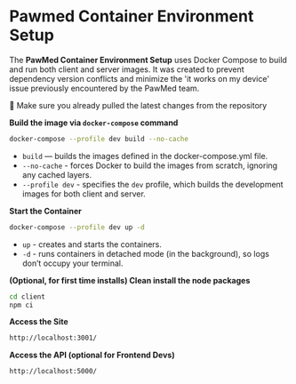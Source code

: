 
# Pawmed Container Environment Setup

The **PawMed Container Environment Setup** uses Docker Compose to build and run both client and server images. It was created to prevent dependency version conflicts and minimize the 'it works on my device' issue previously encountered by the PawMed team.

📌 Make sure you already pulled the latest changes from the repository

**Build the image via `docker-compose` command**
```bash
docker-compose --profile dev build --no-cache
```

- `build` — builds the images defined in the docker-compose.yml file.
- `--no-cache` - forces Docker to build the images from scratch, ignoring any cached layers.
- `--profile dev` - specifies the `dev` profile, which builds the development images for both client and server.

**Start the Container**
```bash
docker-compose --profile dev up -d
```

- `up` - creates and starts the containers.
- `-d` - runs containers in detached mode (in the background), so logs don’t occupy your terminal.

**(Optional, for first time installs) Clean install the node packages**

```bash
cd client
npm ci
```

**Access the Site**
```bash
http://localhost:3001/
```

**Access the API (optional for Frontend Devs)**
```bash
http://localhost:5000/
```
